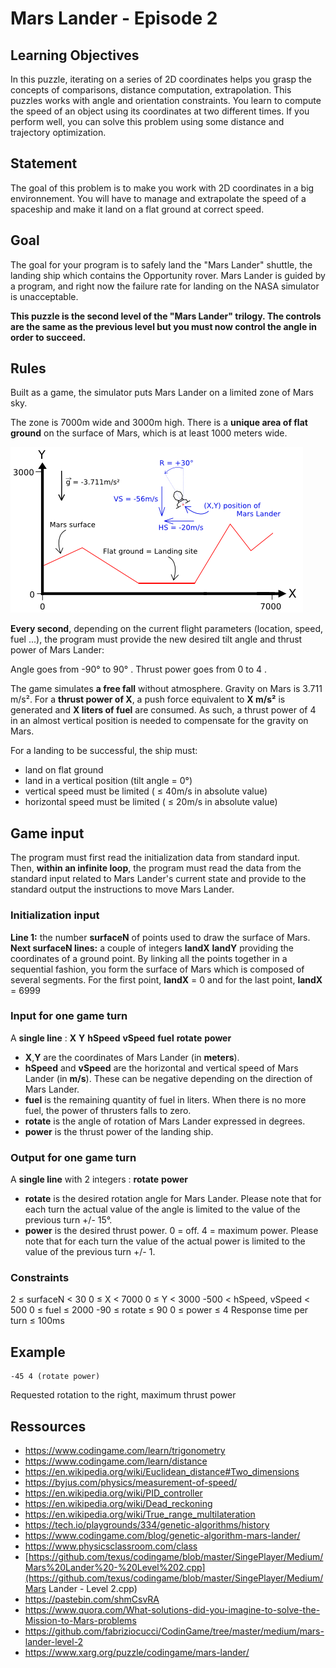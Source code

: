 # Mars Lander - Episode 2

## Learning Objectives

In this puzzle, iterating on a series of 2D coordinates helps you grasp the concepts of comparisons, distance computation, extrapolation. This puzzles works with angle and orientation constraints. You learn to compute the speed of an object using its coordinates at two different times. If you perform well, you can solve this problem using some distance and trajectory optimization.

## Statement

The goal of this problem is to make you work with 2D coordinates in a big environnement. You will have to manage and extrapolate the speed of a spaceship and make it land on a flat ground at correct speed.

## Goal

The goal for your program is to safely land the "Mars Lander" shuttle, the landing ship which contains the Opportunity rover. Mars Lander is guided by a program, and right now the failure rate for landing on the NASA simulator is unacceptable.

**This puzzle is the second level of the "Mars Lander" trilogy. The controls are the same as the previous level but you must now control the angle in order to succeed.**  

## Rules

Built as a game, the simulator puts Mars Lander on a limited zone of Mars sky.

The zone is 7000m wide and 3000m high. There is a **unique area of flat ground** on the surface of Mars, which is at least 1000 meters wide.  

![](.\marslander.png)

**Every second**, depending on the current flight parameters (location, speed, fuel ...), the program must provide the new desired tilt angle and thrust power of Mars Lander:

Angle goes from -90° to 90° . Thrust power goes from 0 to 4 .

The game simulates **a free fall**  without atmosphere. Gravity on Mars is 3.711 m/s². For a **thrust power of X**, a push force equivalent to **X m/s²** is generated and **X liters of fuel** are consumed. As such, a thrust power of 4 in an almost vertical position is needed to compensate for the gravity on Mars.

For a landing to be successful, the ship must:

- land on flat ground
- land in a vertical position (tilt angle = 0°)
- vertical speed must be limited ( ≤ 40m/s in absolute value)
- horizontal speed must be limited ( ≤ 20m/s in absolute value)

## Game input

The program must first read the initialization data from standard input. Then, **within an infinite loop**, the program must read the data from the standard input related to Mars Lander's current state and provide to the standard output the instructions to move Mars Lander.

### Initialization input

**Line 1:** the number **surfaceN** of points used to draw the surface of Mars.
**Next surfaceN lines:** a couple of integers **landX** **landY** providing the coordinates of a ground point. By linking all the points together in a sequential fashion, you form the surface of Mars which is composed of several segments. For the first point, **landX** = 0 and for the last point, **landX** = 6999

### Input for one game turn

A **single line** : **X** **Y** **hSpeed** **vSpeed** **fuel** **rotate** **power**

- **X**,**Y** are the coordinates of Mars Lander (in **meters**).
- **hSpeed** and **vSpeed** are the horizontal and vertical speed of Mars Lander (in **m/s**). These can be negative depending on the direction of Mars Lander.
- **fuel** is the remaining quantity of fuel in liters. When there is no more fuel, the power of thrusters falls to zero.
- **rotate** is the angle of rotation of Mars Lander expressed in degrees.
- **power** is the thrust power of the landing ship.

### Output for one game turn

A **single line** with 2 integers : **rotate** **power**

- **rotate** is the desired rotation angle for Mars Lander. Please note that for each turn the actual value of the angle is limited to the value of the previous turn +/- 15°.
- **power** is the desired thrust power. 0 = off. 4 = maximum power. Please note that for each turn the value of the actual power is limited to the value of the previous turn +/- 1.

### Constraints

2 ≤ surfaceN < 30
0 ≤ X < 7000
0 ≤ Y < 3000
-500 < hSpeed, vSpeed < 500
0 ≤ fuel ≤ 2000
-90 ≤ rotate ≤ 90
0 ≤ power ≤ 4
Response time per turn ≤ 100ms

## Example

```
-45 4 (rotate power)
```

Requested rotation to the right, maximum thrust power

## Ressources

* https://www.codingame.com/learn/trigonometry
* https://www.codingame.com/learn/distance
* https://en.wikipedia.org/wiki/Euclidean_distance#Two_dimensions
* https://byjus.com/physics/measurement-of-speed/
* https://en.wikipedia.org/wiki/PID_controller
* https://en.wikipedia.org/wiki/Dead_reckoning
* https://en.wikipedia.org/wiki/True_range_multilateration
* https://tech.io/playgrounds/334/genetic-algorithms/history
* https://www.codingame.com/blog/genetic-algorithm-mars-lander/
* https://www.physicsclassroom.com/class
* [https://github.com/texus/codingame/blob/master/SingePlayer/Medium/Mars%20Lander%20-%20Level%202.cpp](https://github.com/texus/codingame/blob/master/SingePlayer/Medium/Mars Lander - Level 2.cpp)
* https://pastebin.com/shmCsvRA
* https://www.quora.com/What-solutions-did-you-imagine-to-solve-the-Mission-to-Mars-problems
* https://github.com/fabriziocucci/CodinGame/tree/master/medium/mars-lander-level-2
* https://www.xarg.org/puzzle/codingame/mars-lander/
